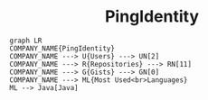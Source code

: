 <h1 align="center">PingIdentity</h1>

```mermaid
graph LR
COMPANY_NAME{PingIdentity}
COMPANY_NAME ---> U{Users} ---> UN[2]
COMPANY_NAME ---> R{Repositories} ---> RN[11]
COMPANY_NAME ---> G{Gists} ---> GN[0]
COMPANY_NAME ---> ML{Most Used<br>Languages}
ML --> Java[Java]
```
